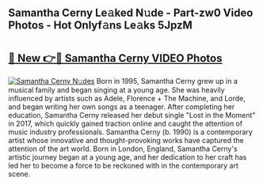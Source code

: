 ## Samantha Cerny Le𝚊ked N𝚞de - Part-zw0 Video Photos - Hot Onlyf𝚊ns Le𝚊ks 5JpzM

# <h2><a href="http://ac31559.deff.icu/?id=Samantha+Cerny">🔗 New 👉🔴 Samantha Cerny VIDEO Photos</a></h2>

[![Samantha Cerny N𝚞des](https://i.imgur.com/rIISA9y.gif)](http://ac31559.deff.icu/?id=Samantha+Cerny)
Born in 1995, Samantha Cerny grew up in a musical family and began singing at a young age. She was heavily influenced by artists such as Adele, Florence + The Machine, and Lorde, and began writing her own songs as a teenager. After completing her education, Samantha Cerny released her debut single "Lost in the Moment" in 2017, which quickly gained traction online and caught the attention of music industry professionals. Samantha Cerny (b. 1990) is a contemporary artist whose innovative and thought-provoking works have captured the attention of the art world. Born in London, England, Samantha Cerny's artistic journey began at a young age, and her dedication to her craft has led her to become a force to be reckoned with in the contemporary art scene.
